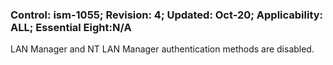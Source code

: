 ### Control: ism-1055; Revision: 4; Updated: Oct-20; Applicability: ALL; Essential Eight:N/A
<p>LAN Manager and NT LAN Manager authentication methods are disabled.</p>
